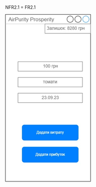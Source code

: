 NFR2.1 = FR2.1

![FR](/1-SoftwareRequirements/1.4-FuncNonFuncRequirements/1.4.4-NFRUserInterfaceOUTPUT/NFR2.1.jpg)
